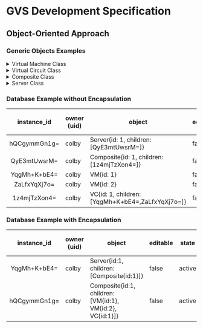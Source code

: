 # GVS Development Specification

## Object-Oriented Approach

### Generic Objects Examples

<details>
    <summary> Virtual Machine Class </summary>

    class VM{
        int id,
        required int cores,
                int[] specific_cores = [0*cores],
        required int memory,
        required int disk_gb,
                String os = 'Ubuntu',
                float version = 22.04,

        __init__(self){
            self.id = generateID();
            self.cores = cores,
            self.specific_cores = []*cores,
            self.memory = memory,
            self.disk_gb = disk_gb,
            self.os = 'Ubuntu',
            self.version = 22.04,
        }  

        reserve(self){}

        activate(self){}

        deactivate(self){}

        release(self){}
    }
</details>

<details>
    <summary> Virtual Circuit Class </summary>

    class VC{
        int id,
        required int connections,
        required int bandwidth,
        required Object<Generic>[] children,
        
        __init__(self){
            self.id = generateID(),
            self.connections,
            self.bandwidth,
            self.children,
        }

        reserve(self){
            addToDatabase(self);
            for(child in self.children){
                child.reserve();
            }
        }

        activate(self){
            setStateInDatabase('active');
            for(child in self.children){
                child.activate();
            }
        }

        deactivate(self){
            setStateInDatabase('deactive');
            for(child in self.children){
                child.deactivate();
            }
        }

        release(){
            removeFromDatabase(self);
            for(child in self.children){
                child.release();
            }
        }
    }
</details>

<details>
    <summary> Composite Class </summary>
    
    class Composite{
        int id,
        required Object<Generic>[] children,

        reserve(self){
            addToDatabase(self);
            for(child in self.children){
                child.reserve();
            }
        }

        activate(self){
            setStateInDatabase('active');
            for(child in self.children){
                child.activate();
            }
        }

        deactivate(self){
            setStateInDatabase('deactive');
            for(child in self.children){
                child.deactivate();
            }
        }

        release(self){
            removeFromDatabase(self);
            for(child in self.children){
                child.release();
            }
        }
    }
    
</details>


<details>
    <summary> Server Class </summary>
    
    class Server{
        int id,
        required int available_cores,
                int[] available_specific_cores = [0*cores],
        required int memory,
        required int disk_gb,
        required Object<Generic>[] children,


        reserve(self){
            addToDatabase(self);
            for(child in self.children){
                child.reserve();
            }
        }

        activate(self){
            setStateInDatabase('active');
            for(child in self.children){
                child.activate();
            }
        }

        deactivate(self){
            setStateInDatabase('deactive');
            for(child in self.children){
                child.deactivate();
            }
        }

        release(self){
            removeFromDatabase(self);
            for(child in self.children){
                child.release();
            }
        }
    }
</details>

### Database Example without Encapsulation

| instance_id     | owner (uid) | object            | editable  | state  | last update (unix timestamp)|
|:--------------: |--------|------------------------|-----------|--------| ------------|
| hQCgymmGn1g=    |  colby |  Server{id: 1, children:[QyE3mtUwsrM=]}         |  false    | active | 1672952148  |
| QyE3mtUwsrM=    |  colby |  Composite{id: 1, children: [1z4mjTzXon4=]}      |  false    | active | 1672952148  |
| YqgMh+K+bE4=    |  colby |  VM{id: 1}             |  false    | active | 1672952148  |
| ZaLfxYqXj7o=    |  colby |  VM{id: 2}             |  false    | active | 1672952148  |
| 1z4mjTzXon4=    |  colby |  VC{id: 1, children: [YqgMh+K+bE4=,ZaLfxYqXj7o=]}             |  false    | active | 1672952148  |


### Database Example with Encapsulation

| instance_id     | owner (uid) | object     | editable  | state  | last update (unix timestamp)|
|:--------------: |--------|-------------    |-----------|--------| ------------|
| YqgMh+K+bE4=    |  colby |  Server{id:1, children: [Composite{id:1}]}  |  false    | active | 1672952148  |
| hQCgymmGn1g=    |  colby |  Composite{id:1, children: [VM{id:1}, VM{id:2}, VC{id:1}]}  |  false    | active | 1672952148  |
